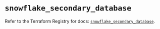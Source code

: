 # `snowflake_secondary_database`

Refer to the Terraform Registry for docs: [`snowflake_secondary_database`](https://registry.terraform.io/providers/snowflakedb/snowflake/2.6.0/docs/resources/secondary_database).
